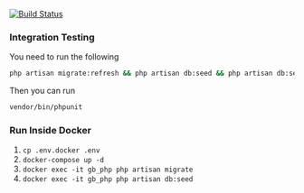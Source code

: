 [![Build Status](https://travis-ci.org/Adam2Marsh/giantbomb_downloader.svg?branch=gbd_vue)](https://travis-ci.org/Adam2Marsh/giantbomb_downloader)

### Integration Testing
You need to run the following

```bash
php artisan migrate:refresh && php artisan db:seed && php artisan db:seed --class CreateTestDataForTestsSeeder
```

Then you can run

```bash
vendor/bin/phpunit
```


### Run Inside Docker
1. ```cp .env.docker .env```
2. ```docker-compose up -d```
3. ```docker exec -it gb_php php artisan migrate```
4. ```docker exec -it gb_php php artisan db:seed```